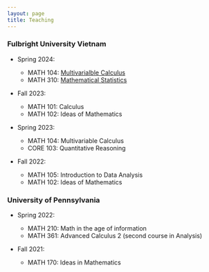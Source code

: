 ```yaml
---
layout: page 
title: Teaching
---
```


### Fulbright University Vietnam
- Spring 2024:
    - MATH 104: [Multivarialble Calculus](https://www.tsvan.xyz/MultiCalc/)
    - MATH 310: [Mathematical Statistics](https://www.tsvan.xyz/MathStat/)

- Fall 2023:
    - MATH 101: Calculus
    - MATH 102: Ideas of Mathematics

- Spring 2023:
    - MATH 104: Multivariable Calculus
    - CORE 103: Quantitative Reasoning

- Fall 2022:
    - MATH 105: Introduction to Data Analysis
    - MATH 102: Ideas of Mathematics

### University of Pennsylvania
- Spring 2022:
    - MATH 210: Math in the age of information
    - MATH 361: Advanced Calculus 2 (second course in Analysis)

- Fall 2021: 
    - MATH 170: Ideas in Mathematics
